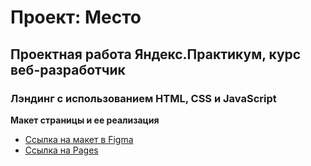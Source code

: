 # Проект: Место

## Проектная работа Яндекс.Практикум, курс веб-разработчик
### Лэндинг с использованием HTML, CSS и JavaScript

**Макет страницы и ее реализация**

* [Ссылка на макет в Figma](https://www.figma.com/file/2cn9N9jSkmxD84oJik7xL7/JavaScript.-Sprint-4?node-id=0%3A1)
* [Ссылка на Pages](https://annaakker.github.io/mesto/)



